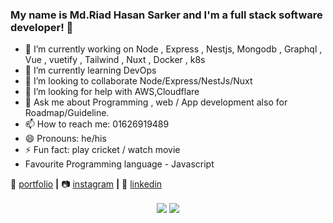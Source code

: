 ### My name is Md.Riad Hasan Sarker and I'm a full stack software developer!  👋


- 🔭 I’m currently working on Node , Express , Nestjs, Mongodb , Graphql , Vue , vuetify , Tailwind , Nuxt , Docker , k8s
- 🌱 I’m currently learning DevOps
- 👯 I’m looking to collaborate Node/Express/NestJs/Nuxt
- 🤔 I’m looking for help with AWS,Cloudflare
- 💬 Ask me about Programming , web / App development also for Roadmap/Guideline.
- 📫 How to reach me:  01626919489
- 😄 Pronouns: he/his
- ⚡ Fun fact: play cricket / watch movie
- Favourite Programming language - Javascript


🏡 [portfolio][portfolio] **|** 
📷 [instagram][instagram] **|** 
👔 [linkedin][linkedin]


[portfolio]: https://rothi.unaux.com
[instagram]: https://www.instagram.com/hasan_rothi/
[linkedin]: https://www.linkedin.com/in/md-riad-hasan-sarker-rothi-02289a142/


<p align="center">
  <img align="center" src="https://github-readme-stats.vercel.app/api/top-langs/?username=HasanRothi&theme=radical&hide_langs_below=1&layout=compact" />
 <img align="center" src="https://github-readme-stats.vercel.app/api?username=HasanRothi&&show_icons=true&title_color=000000&icon_color=bb2acf&text_color=000000&bg_color=c7ecee" />
</p>
